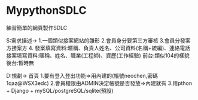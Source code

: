 # MypythonSDLC
練習簡單的網頁製作SDLC

S:需求描述-> 
1.一個類似接案網站的雛形
2.會員身分要第三方審核
3.會員分發案方接案方
4.
發案填寫資料:暱稱、負責人姓名、公司資料(名稱+統編)、連絡電話
接案填寫資料:暱稱、姓名、職業(工程師)、資歷(工作經驗)
前台:類似104的樣貌
後台:暫時無

D:規劃->
首頁
1.要有登入登出功能=>用內建的(帳號neochen,密碼1qaz@WSX3edc)
2.會員權限由ADMIN決定帳號是否發放=>內建就有
3.用pthon + Django + mySQL/postgreSQL/sqlite(預設)

